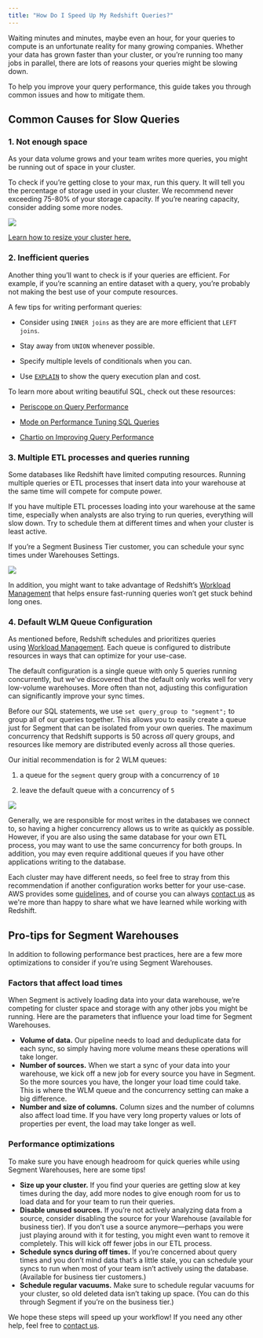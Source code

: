 ```yaml
---
title: "How Do I Speed Up My Redshift Queries?"
---
```


Waiting minutes and minutes, maybe even an hour, for your queries to compute is an unfortunate reality for many growing companies. Whether your data has grown faster than your cluster, or you’re running too many jobs in parallel, there are lots of reasons your queries might be slowing down.

To help you improve your query performance, this guide takes you through common issues and how to mitigate them.

## Common Causes for Slow Queries

### 1\. Not enough space

As your data volume grows and your team writes more queries, you might be running out of space in your cluster.

To check if you’re getting close to your max, run this query. It will tell you the percentage of storage used in your cluster. We recommend never exceeding 75-80% of your storage capacity. If you’re nearing capacity, consider adding some more nodes.

![](../images/asset_HvZs8FpE.png)

[Learn how to resize your cluster here.](http://docs.aws.amazon.com/redshift/latest/mgmt/rs-resize-tutorial.html)

### 2\. Inefficient queries

Another thing you’ll want to check is if your queries are efficient. For example, if you’re scanning an entire dataset with a query, you’re probably not making the best use of your compute resources.

A few tips for writing performant queries:

*   Consider using `INNER joins` as they are are more efficient that `LEFT joins`.

*   Stay away from `UNION` whenever possible.

*   Specify multiple levels of conditionals when you can.

*   Use [`EXPLAIN`](https://www.periscopedata.com/blog/explain-and-other-tools-for-query-optimization.html) to show the query execution plan and cost.


To learn more about writing beautiful SQL, check out these resources:

*   [Periscope on Query Performance](https://www.periscopedata.com/amazon-redshift-guide/helpful-admin-queries#query-performance)

*   [Mode on Performance Tuning SQL Queries](https://community.modeanalytics.com/sql/tutorial/sql-performance-tuning/)

*   [Chartio on Improving Query Performance](https://support.chartio.com/knowledgebase/improving-query-performance)


### 3\. Multiple ETL processes and queries running

Some databases like Redshift have limited computing resources. Running multiple queries or ETL processes that insert data into your warehouse at the same time will compete for compute power.

If you have multiple ETL processes loading into your warehouse at the same time, especially when analysts are also trying to run queries, everything will slow down. Try to schedule them at different times and when your cluster is least active.

If you’re a Segment Business Tier customer, you can schedule your sync times under Warehouses Settings.

![](../images/asset_fRccrNNd.png)

In addition, you might want to take advantage of Redshift’s [Workload Management](http://docs.aws.amazon.com/redshift/latest/dg/c_workload_mngmt_classification.html) that helps ensure fast-running queries won’t get stuck behind long ones.

### 4\. Default WLM Queue Configuration

As mentioned before, Redshift schedules and prioritizes queries using [Workload Management](http://docs.aws.amazon.com/redshift/latest/dg/c_workload_mngmt_classification.html). Each queue is configured to distribute resources in ways that can optimize for your use-case.

The default configuration is a single queue with only 5 queries running concurrently, but we've discovered that the default only works well for very low-volume warehouses. More often than not, adjusting this configuration can significantly improve your sync times.

Before our SQL statements, we use `set query_group to "segment";` to group all of our queries together. This allows you to easily create a queue just for Segment that can be isolated from your own queries. The maximum concurrency that Redshift supports is 50 across _all_ query groups, and resources like memory are distributed evenly across all those queries.

Our initial recommendation is for 2 WLM queues:

1.  a queue for the `segment` query group with a concurrency of `10`

2.  leave the default queue with a concurrency of `5`


![](../images/asset_sHNEIURK.png)

Generally, we are responsible for most writes in the databases we connect to, so having a higher concurrency allows us to write as quickly as possible. However, if you are also using the same database for your own ETL process, you may want to use the same concurrency for both groups. In addition, you may even require additional queues if you have other applications writing to the database.

Each cluster may have different needs, so feel free to stray from this recommendation if another configuration works better for your use-case. AWS provides some [guidelines](http://docs.aws.amazon.com/redshift/latest/dg/tutorial-configuring-workload-management.html), and of course you can always [contact us](/contact) as we're more than happy to share what we have learned while working with Redshift.

## Pro-tips for Segment Warehouses

In addition to following performance best practices, here are a few more optimizations to consider if you’re using Segment Warehouses.

### Factors that affect load times

When Segment is actively loading data into your data warehouse, we’re competing for cluster space and storage with any other jobs you might be running. Here are the parameters that influence your load time for Segment Warehouses.

*   **Volume of data.** Our pipeline needs to load and deduplicate data for each sync, so simply having more volume means these operations will take longer.
*   **Number of sources.** When we start a sync of your data into your warehouse, we kick off a new job for every source you have in Segment. So the more sources you have, the longer your load time could take. This is where the WLM queue and the concurrency setting can make a big difference.
*   **Number and size of columns.** Column sizes and the number of columns also affect load time. If you have very long property values or lots of properties per event, the load may take longer as well.

### Performance optimizations

To make sure you have enough headroom for quick queries while using Segment Warehouses, here are some tips!

*   **Size up your cluster.** If you find your queries are getting slow at key times during the day, add more nodes to give enough room for us to load data and for your team to run their queries.
*   **Disable unused sources.** If you’re not actively analyzing data from a source, consider disabling the source for your Warehouse (available for business tier). If you don’t use a source anymore—perhaps you were just playing around with it for testing, you might even want to remove it completely. This will kick off fewer jobs in our ETL process.
*   **Schedule syncs during off times.** If you’re concerned about query times and you don’t mind data that’s a little stale, you can schedule your syncs to run when most of your team isn’t actively using the database. (Available for business tier customers.)
*   **Schedule regular vacuums.** Make sure to schedule regular vacuums for your cluster, so old deleted data isn’t taking up space. (You can do this through Segment if you’re on the business tier.)

We hope these steps will speed up your workflow! If you need any other help, feel free to [contact us](/contact).
